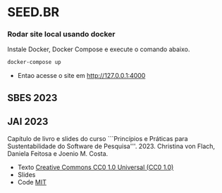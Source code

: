 # SEED.BR

### Rodar site local usando docker

Instale Docker, Docker Compose e execute o comando abaixo.

```sh
docker-compose up
```

- Entao acesse o site em http://127.0.0.1:4000


## SBES 2023



## JAI 2023

Capítulo de livro e slides do curso ```Princípios e Práticas para Sustentabilidade do Software de Pesquisa'''.
2023. Christina von Flach, Daniela Feitosa e Joenio M. Costa.

- Texto [Creative Commons CC0 1.0 Universal (CC0 1.0)](https://creativecommons.org/publicdomain/zero/1.0/)
- Slides
- Code [MIT](https://opensource.org/license/mit/)

